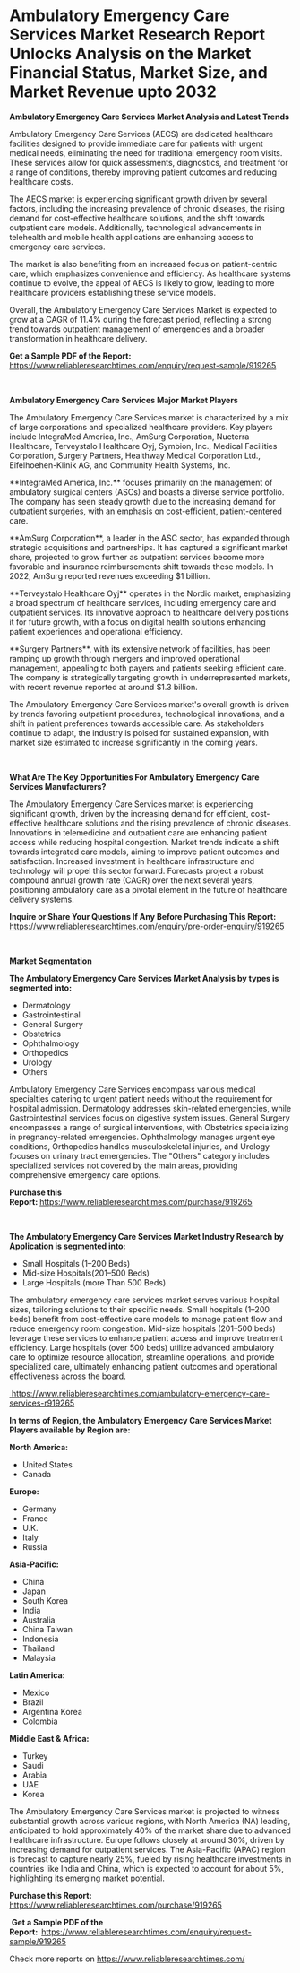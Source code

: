 <p><h1>Ambulatory Emergency Care Services Market Research Report Unlocks Analysis on the Market Financial Status, Market Size, and Market Revenue upto 2032</h1></p><p><strong>Ambulatory Emergency Care Services Market Analysis and Latest Trends</strong></p>
<p><p>Ambulatory Emergency Care Services (AECS) are dedicated healthcare facilities designed to provide immediate care for patients with urgent medical needs, eliminating the need for traditional emergency room visits. These services allow for quick assessments, diagnostics, and treatment for a range of conditions, thereby improving patient outcomes and reducing healthcare costs.</p><p>The AECS market is experiencing significant growth driven by several factors, including the increasing prevalence of chronic diseases, the rising demand for cost-effective healthcare solutions, and the shift towards outpatient care models. Additionally, technological advancements in telehealth and mobile health applications are enhancing access to emergency care services. </p><p>The market is also benefiting from an increased focus on patient-centric care, which emphasizes convenience and efficiency. As healthcare systems continue to evolve, the appeal of AECS is likely to grow, leading to more healthcare providers establishing these service models.</p><p>Overall, the Ambulatory Emergency Care Services Market is expected to grow at a CAGR of 11.4% during the forecast period, reflecting a strong trend towards outpatient management of emergencies and a broader transformation in healthcare delivery.</p></p>
<p><strong>Get a Sample PDF of the Report:&nbsp;</strong> <a href="https://www.reliableresearchtimes.com/enquiry/request-sample/919265?utm_campaign=3005&utm_medium=2&utm_source=Github&utm_content=ia&utm_term=07032025&utm_id=ambulatory-emergency-care-services">https://www.reliableresearchtimes.com/enquiry/request-sample/919265</a></p>
<p>&nbsp;</p>
<p><strong>Ambulatory Emergency Care Services Major Market Players</strong></p>
<p><p>The Ambulatory Emergency Care Services market is characterized by a mix of large corporations and specialized healthcare providers. Key players include IntegraMed America, Inc., AmSurg Corporation, Nueterra Healthcare, Terveystalo Healthcare Oyj, Symbion, Inc., Medical Facilities Corporation, Surgery Partners, Healthway Medical Corporation Ltd., Eifelhoehen-Klinik AG, and Community Health Systems, Inc.</p><p>**IntegraMed America, Inc.** focuses primarily on the management of ambulatory surgical centers (ASCs) and boasts a diverse service portfolio. The company has seen steady growth due to the increasing demand for outpatient surgeries, with an emphasis on cost-efficient, patient-centered care.</p><p>**AmSurg Corporation**, a leader in the ASC sector, has expanded through strategic acquisitions and partnerships. It has captured a significant market share, projected to grow further as outpatient services become more favorable and insurance reimbursements shift towards these models. In 2022, AmSurg reported revenues exceeding $1 billion.</p><p>**Terveystalo Healthcare Oyj** operates in the Nordic market, emphasizing a broad spectrum of healthcare services, including emergency care and outpatient services. Its innovative approach to healthcare delivery positions it for future growth, with a focus on digital health solutions enhancing patient experiences and operational efficiency.</p><p>**Surgery Partners**, with its extensive network of facilities, has been ramping up growth through mergers and improved operational management, appealing to both payers and patients seeking efficient care. The company is strategically targeting growth in underrepresented markets, with recent revenue reported at around $1.3 billion.</p><p>The Ambulatory Emergency Care Services market's overall growth is driven by trends favoring outpatient procedures, technological innovations, and a shift in patient preferences towards accessible care. As stakeholders continue to adapt, the industry is poised for sustained expansion, with market size estimated to increase significantly in the coming years.</p></p>
<p>&nbsp;</p>
<p><strong>What Are The Key Opportunities For Ambulatory Emergency Care Services Manufacturers?</strong></p>
<p><p>The Ambulatory Emergency Care Services market is experiencing significant growth, driven by the increasing demand for efficient, cost-effective healthcare solutions and the rising prevalence of chronic diseases. Innovations in telemedicine and outpatient care are enhancing patient access while reducing hospital congestion. Market trends indicate a shift towards integrated care models, aiming to improve patient outcomes and satisfaction. Increased investment in healthcare infrastructure and technology will propel this sector forward. Forecasts project a robust compound annual growth rate (CAGR) over the next several years, positioning ambulatory care as a pivotal element in the future of healthcare delivery systems.</p></p>
<p><strong>Inquire or Share Your Questions If Any Before Purchasing This Report:</strong> <a href="https://www.reliableresearchtimes.com/enquiry/pre-order-enquiry/919265?utm_campaign=3005&utm_medium=2&utm_source=Github&utm_content=ia&utm_term=07032025&utm_id=ambulatory-emergency-care-services">https://www.reliableresearchtimes.com/enquiry/pre-order-enquiry/919265</a></p>
<p>&nbsp;</p>
<p><strong>Market Segmentation</strong></p>
<p><strong>The Ambulatory Emergency Care Services Market Analysis by types is segmented into:</strong></p>
<p><ul><li>Dermatology</li><li>Gastrointestinal</li><li>General Surgery</li><li>Obstetrics</li><li>Ophthalmology</li><li>Orthopedics</li><li>Urology</li><li>Others</li></ul></p>
<p><p>Ambulatory Emergency Care Services encompass various medical specialties catering to urgent patient needs without the requirement for hospital admission. Dermatology addresses skin-related emergencies, while Gastrointestinal services focus on digestive system issues. General Surgery encompasses a range of surgical interventions, with Obstetrics specializing in pregnancy-related emergencies. Ophthalmology manages urgent eye conditions, Orthopedics handles musculoskeletal injuries, and Urology focuses on urinary tract emergencies. The "Others" category includes specialized services not covered by the main areas, providing comprehensive emergency care options.</p></p>
<p><strong>Purchase this Report:&nbsp;</strong><a href="https://www.reliableresearchtimes.com/purchase/919265?utm_campaign=3005&utm_medium=2&utm_source=Github&utm_content=ia&utm_term=07032025&utm_id=ambulatory-emergency-care-services">https://www.reliableresearchtimes.com/purchase/919265</a></p>
<p>&nbsp;</p>
<p><strong>The Ambulatory Emergency Care Services Market Industry Research by Application is segmented into:</strong></p>
<p><ul><li>Small Hospitals (1–200 Beds)</li><li>Mid-size Hospitals(201–500 Beds)</li><li>Large Hospitals (more Than 500 Beds)</li></ul></p>
<p><p>The ambulatory emergency care services market serves various hospital sizes, tailoring solutions to their specific needs. Small hospitals (1–200 beds) benefit from cost-effective care models to manage patient flow and reduce emergency room congestion. Mid-size hospitals (201–500 beds) leverage these services to enhance patient access and improve treatment efficiency. Large hospitals (over 500 beds) utilize advanced ambulatory care to optimize resource allocation, streamline operations, and provide specialized care, ultimately enhancing patient outcomes and operational effectiveness across the board.</p></p>
<p><a href="https://www.reliableresearchtimes.com/ambulatory-emergency-care-services-r919265?utm_campaign=3005&utm_medium=2&utm_source=Github&utm_content=ia&utm_term=07032025&utm_id=ambulatory-emergency-care-services">&nbsp;https://www.reliableresearchtimes.com/ambulatory-emergency-care-services-r919265</a></p>
<p><strong>In terms of Region, the Ambulatory Emergency Care Services Market Players available by Region are:</strong></p>
<p>
    <p> <strong> North America: </strong>
        <ul>
            <li>United States</li>
            <li>Canada</li>
        </ul>
        </p> 
    <p> <strong> Europe: </strong>
        <ul>
            <li>Germany</li>
            <li>France</li>
            <li>U.K.</li>
            <li>Italy</li>
            <li>Russia</li>
        </ul>
        </p> 
    <p> <strong> Asia-Pacific: </strong>
        <ul>
            <li>China</li>
            <li>Japan</li>
            <li>South Korea</li>
            <li>India</li>
            <li>Australia</li>
            <li>China Taiwan</li>
            <li>Indonesia</li>
            <li>Thailand</li>
            <li>Malaysia</li>
        </ul>
        </p> 
    <p> <strong> Latin America: </strong>
        <ul>
            <li>Mexico</li>
            <li>Brazil</li>
            <li>Argentina Korea</li>
            <li>Colombia</li>
        </ul>
        </p> 
    <p> <strong> Middle East & Africa: </strong>
        <ul>
            <li>Turkey</li>
            <li>Saudi</li>
            <li>Arabia</li>
            <li>UAE</li>
            <li>Korea</li>
        </ul>
    </p>
    </p>
<p><p>The Ambulatory Emergency Care Services market is projected to witness substantial growth across various regions, with North America (NA) leading, anticipated to hold approximately 40% of the market share due to advanced healthcare infrastructure. Europe follows closely at around 30%, driven by increasing demand for outpatient services. The Asia-Pacific (APAC) region is forecast to capture nearly 25%, fueled by rising healthcare investments in countries like India and China, which is expected to account for about 5%, highlighting its emerging market potential.</p></p>
<p><strong>Purchase this Report: </strong><a href="https://www.reliableresearchtimes.com/purchase/919265?utm_campaign=3005&utm_medium=2&utm_source=Github&utm_content=ia&utm_term=07032025&utm_id=ambulatory-emergency-care-services">https://www.reliableresearchtimes.com/purchase/919265</a></p>
<p>&nbsp;<strong>Get a Sample PDF of the Report:&nbsp;&nbsp;</strong><a href="https://www.reliableresearchtimes.com/enquiry/request-sample/919265?utm_campaign=3005&utm_medium=2&utm_source=Github&utm_content=ia&utm_term=07032025&utm_id=ambulatory-emergency-care-services">https://www.reliableresearchtimes.com/enquiry/request-sample/919265</a></p>
<p><strong></strong></p>
<p>Check more reports on <a href="https://www.reliableresearchtimes.com/?utm_campaign=3005&utm_medium=2&utm_source=Github&utm_content=ia&utm_term=07032025&utm_id=ambulatory-emergency-care-services">https://www.reliableresearchtimes.com/</a></p>